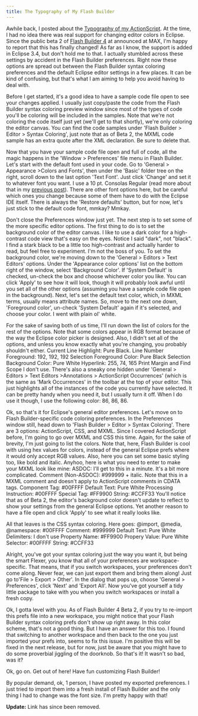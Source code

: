 ```yaml
---
title: The Typography of My Flash Builder
---
```


Awhile back, I posted about the <a title="Commented Out - The Typography of My ActionScript" href="https://kevinsuttle.com/2009/06/30/the-typography-of-my-actionscript/">Typography of my ActionScript</a>. At the time, I had no idea there was real support for changing editor colors in Eclipse. Since the public beta 2 of <a title="Adobe Labs - Flash Builder 4" href="http://labs.adobe.com/technologies/flashbuilder4/">Flash Builder 4</a> at announced at MAX, I'm happy to report that this has finally changed! As far as I know, the support is added in Eclipse 3.4, but don't hold me to that. I actually stumbled across these settings by accident in the Flash Builder preferences. Right now these options are spread out between the Flash Builder syntax coloring preferences and the default Eclipse editor settings in a few places. It can be kind of confusing, but that's what I am aiming to help you avoid having to deal with.

Before I get started, it's a good idea to have a sample code file open to see your changes applied. I usually just copy/paste the code from the Flash Builder syntax coloring preview window since most of the types of code you'll be coloring will be included in the samples. Note that we're not coloring the code itself just yet (we'll get to that shortly), we're only coloring the editor canvas. You can find the code samples under 'Flash Builder &gt; Editor &gt; Syntax Coloring', just note that as of Beta 2, the MXML code sample has an extra quote after the XML declaration. Be sure to delete that.

Now that you have your sample code file open and full of code, all the magic happens in the 'Window &gt; Preferences' file menu in Flash Builder. Let's start with the default font used in your code. Go to 'General &gt; Appearance &gt;Colors and Fonts', then under the 'Basic' folder tree on the right, scroll down to the last option 'Text Font'. Just click 'Change' and set it to whatever font you want. I use a 10 pt. Consolas Regular (read more about that in my <a title="Commented Out - The Typography of My ActionScript" href="https://kevinsuttle.com/2009/06/30/the-typography-of-my-actionscript/">previous post</a>). There are other font options here, but be careful which ones you change because some of them have to do with the Eclipse IDE itself. There is always the 'Restore defaults' button, but for now, let's just stick to the default code font, mmkay? Mmkay.

Don't close the Preferences window just yet. The next step is to set some of the more specific editor options. The first thing to do is to set the background color of the editor canvas. I like to use a dark color for a high-contrast code view that's easy on the eyes. Notice I said "dark", not "black". I find a stark black to be a little too high-contrast and actually harder to read, but feel free to experiment. I'm not the boss of you. To set the background color, we're moving down to the 'General &gt; Editors &gt; Text Editors' options. Under the 'Appearance color options' list on the bottom right of the window, select 'Background Color'. If 'System Default' is checked, un-check the box and choose whichever color you like. You can click 'Apply' to see how it will look, though it will probably look awful until you set all of the other options (assuming you have a sample code file open in the background). Next, let's set the default text color, which, in MXML terms, usually means attribute names. So, move to the next one down, 'Foreground color', un-check 'System Default' again if it's selected, and choose your color. I went with plain ol' white.

For the sake of saving both of us time, I'll run down the list of colors for the rest of the options. Note that some colors appear in RGB format because of the way the Eclipse color picker is designed. Also, I didn't set all of the options, and unless you know exactly what you're changing, you probably shouldn't either. Current Line Highlight: Pure Black. Line Number Foreground: 192, 192, 192 Selection Foreground Color: Pure Black Selection Background Color: Pure White Hyperlink: 255, 74, 165  Print Margin and Find Scope I don't use. There's also a sneaky one hidden under 'General &gt; Editors &gt; Text Editors &gt;Annotations &gt; ActionScript Occurrences' (which is the same as 'Mark Occurrences' in the toolbar at the top of your editor. This just highlights all of the instances of the code you currently have selected. It can be pretty handy when you need it, but I usually turn it off. When I do use it though, I use the following color: 86, 86, 86.

Ok, so that's it for Eclipse's general editor preferences. Let's move on to Flash Builder-specific code coloring preferences. In the Preferences window still, head down to 'Flash Builder &gt; Editor &gt; Syntax Coloring'. There are 3 options: ActionScript, CSS, and MXML. Since I covered ActionScript before, I'm going to go over MXML and CSS this time. Again, for the sake of brevity, I'm just going to list the colors. Note that, here, Flash Builder is cool with using hex values for colors, instead of the general Eclipse prefs where it would only accept RGB values. Also, here you can set some basic styling too, like bold and italic. Anyhoo, here is what you need to enter to make your MXML look like mine: ASDOC: I'll get to this in a minute. It's a bit more complicated. Comment (Non-ASDOC): #999999 + italic. Note that this in a MXML comment and doesn't apply to ActionScript comments in CDATA tags. Component Tag: #00FFFF Default Text: Pure White Processing Instruction: #00FFFF Special Tag: #FF9900 String: #CCFF33 You'll notice that as of Beta 2, the editor's background color doesn't update to reflect to show your settings from the general Eclipse options. Yet another reason to have a file open and click 'Apply' to see what it really looks like.

All that leaves is the CSS syntax coloring. Here goes: @import, @media, @namespace: #00FFFF Comment: #999999 Default Text: Pure White Delimiters: I don't use Property Name: #FF9900 Propery Value: Pure White Selector: #00FFFF String: #CCFF33

Alright, you've got your syntax coloring just the way you want it, but being the smart Flexer, you know that all of your preferences are workspace-specific. That means, that if you switch workspaces, your preferences don't come along. Never fear, we can just export them and bring them along! Just go to'File &gt; Export &gt; Other'. In the dialog that pops up, choose 'General &gt; Preferences', click 'Next' and 'Export All'. Now you've got yourself a tidy little package to take with you when you switch workspaces or install a fresh copy.

Ok, I gotta level with you. As of Flash Builder 4 Beta 2, if you try to re-import this prefs file into a new workspace, you might notice that your Flash Builder syntax coloring prefs don't show up right away. In this color scheme, that's not a good thing. But I have an answer for this too. I found that switching to another workspace and then back to the one you just imported your prefs into, seems to fix this issue. I'm positive this will be fixed in the next release, but for now, just be aware that you might have to do some proverbial jiggling of the doorknob. So that's it! It wasn't so bad, was it?

Ok, go on. Get out of here! Have fun customizing Flash Builder!

By popular demand, ok, 1 person, I have posted my exported preferences. I just tried to import them into a fresh install of Flash Builder and the only thing I had to change was the font size. I'm pretty happy with that!

**Update:** Link has since been removed.
